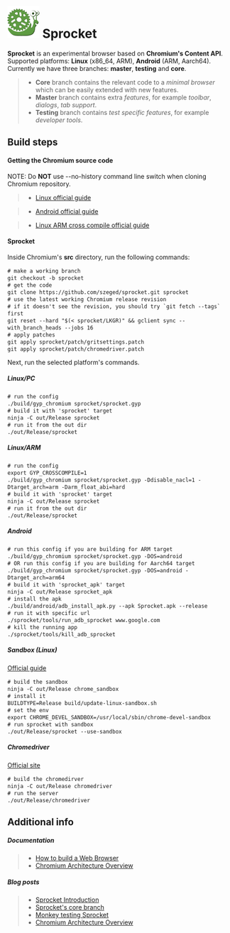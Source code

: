 ![](android/java/res/mipmap-hdpi/app_icon.png) Sprocket
========
**Sprocket** is an experimental browser based on **Chromium's Content API**.  
Supported platforms: **Linux** (x86_64, ARM), **Android** (ARM, Aarch64).  
Currently we have three branches: **master**, **testing** and **core**.  
>- **Core** branch contains the relevant code to a *minimal browser* which can be easily extended with new features.
>- **Master** branch contains extra *features*, for example *toolbar*, *dialogs*, *tab support*.
>- **Testing** branch contains *test specific features*, for example *developer tools*.  

Build steps
-------------
#### Getting the Chromium source code
NOTE: Do **NOT** use --no-history command line switch when cloning Chromium repository.

>- [Linux official guide](http://dev.chromium.org/developers/how-tos/get-the-code "Get the code")

>- [Android official guide](https://www.chromium.org/developers/how-tos/android-build-instructions "Android Instructions")

>- [Linux ARM cross compile official guide](https://chromium.googlesource.com/chromium/src/+/master/docs/linux_chromium_arm.md "ARM Instructions")

#### Sprocket
Inside Chromium's **src** directory, run the following commands:
```shell
# make a working branch
git checkout -b sprocket
# get the code
git clone https://github.com/szeged/sprocket.git sprocket
# use the latest working Chromium release revision
# if it doesn't see the revision, you should try `git fetch --tags` first
git reset --hard "$(< sprocket/LKGR)" && gclient sync --with_branch_heads --jobs 16
# apply patches
git apply sprocket/patch/gritsettings.patch
git apply sprocket/patch/chromedriver.patch
```
Next, run the selected platform's commands.
##### Linux/PC
```shell
# run the config
./build/gyp_chromium sprocket/sprocket.gyp
# build it with 'sprocket' target
ninja -C out/Release sprocket
# run it from the out dir
./out/Release/sprocket
```
##### Linux/ARM
```shell
# run the config
export GYP_CROSSCOMPILE=1
./build/gyp_chromium sprocket/sprocket.gyp -Ddisable_nacl=1 -Dtarget_arch=arm -Darm_float_abi=hard
# build it with 'sprocket' target
ninja -C out/Release sprocket
# run it from the out dir
./out/Release/sprocket
```
##### Android
```shell
# run this config if you are building for ARM target
./build/gyp_chromium sprocket/sprocket.gyp -DOS=android
# OR run this config if you are building for Aarch64 target
./build/gyp_chromium sprocket/sprocket.gyp -DOS=android -Dtarget_arch=arm64
# build it with 'sprocket_apk' target
ninja -C out/Release sprocket_apk
# install the apk
./build/android/adb_install_apk.py --apk Sprocket.apk --release
# run it with specific url
./sprocket/tools/run_adb_sprocket www.google.com
# kill the running app
./sprocket/tools/kill_adb_sprocket
```
##### Sandbox (Linux)
[Official guide](https://chromium.googlesource.com/chromium/src/+/master/docs/linux_suid_sandbox_development.md "Sandbox")
```shell
# build the sandbox
ninja -C out/Release chrome_sandbox
# install it
BUILDTYPE=Release build/update-linux-sandbox.sh
# set the env
export CHROME_DEVEL_SANDBOX=/usr/local/sbin/chrome-devel-sandbox
# run sprocket with sandbox
./out/Release/sprocket --use-sandbox
```
##### Chromedriver
[Official site](https://sites.google.com/a/chromium.org/chromedriver/ "ChromeDriver")
```shell
# build the chromedirver
ninja -C out/Release chromedriver
# run the server
./out/Release/chromedriver
```

Additional info
---------------
#####  Documentation
>- [How to build a Web Browser](https://goo.gl/Dn7RWs "How to build a Web Browser")
>- [Chromium Architecture Overview](https://goo.gl/U092Og "Chromium Architecture overview")


##### Blog posts
>- [Sprocket Introduction](http://browser.sed.hu/blog/20150714/sprocket-experimental-multiplatform-browser-based-content-api "Sprocket introduction")
>- [Sprocket's core branch](http://browser.sed.hu/blog/20150805/core-sprocket-minimal-experimental-browser-based-content-api "Sprocket's core branch")
>- [Monkey testing Sprocket](http://browser.sed.hu/blog/20150917/sprocketmonkey-infinite-monkey-theorem-about-sprocket "Monkey testing Sprocket")
>- [Chromium Architecture Overview](http://browser.sed.hu/blog/20151016/chromium-architecture-overview "Chromium Architecture Overview")

